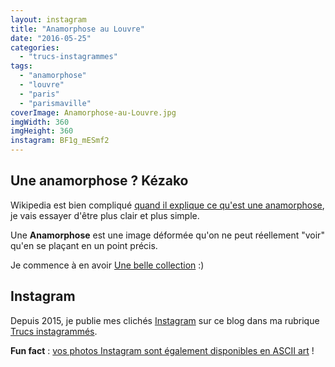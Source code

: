 ```yaml
---
layout: instagram
title: "Anamorphose au Louvre"
date: "2016-05-25"
categories: 
  - "trucs-instagrammes"
tags: 
  - "anamorphose"
  - "louvre"
  - "paris"
  - "parismaville"
coverImage: Anamorphose-au-Louvre.jpg
imgWidth: 360
imgHeight: 360
instagram: BF1g_mESmf2
---
```


## Une anamorphose ? Kézako 

Wikipedia est bien compliqué [quand il explique ce qu'est une anamorphose](https://fr.wikipedia.org/wiki/Anamorphose), je vais essayer d'être plus clair et plus simple.

Une **Anamorphose** est une image déformée qu'on ne peut réellement "voir" qu'en se plaçant en un point précis.

Je commence à en avoir [Une belle collection](/tag/anamorphose/) :)

## Instagram

Depuis 2015, je publie mes clichés [Instagram](https://www.instagram.com/zemoko/) sur ce blog dans ma rubrique [Trucs instagrammés](/category/trucs-pris-en-photos/trucs-instagrammes/).

**Fun fact** : [vos photos Instagram sont également disponibles en ASCII art](/2016/01/le-saviez-tu-instagram-en-ascii-art/) !
